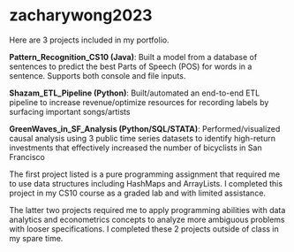 # zacharywong2023

Here are 3 projects included in my portfolio. 

**Pattern_Recognition_CS10 (Java)**: Built a model from a database of sentences to predict the best Parts of Speech (POS) for words in a sentence. Supports both console and file inputs. 

**Shazam_ETL_Pipeline (Python)**: Built/automated an end-to-end ETL pipeline to increase revenue/optimize resources for recording labels by surfacing important songs/artists

**GreenWaves_in_SF_Analysis (Python/SQL/STATA)**: Performed/visualized causal analysis using 3 public time series datasets to identify high-return investments that effectively increased the number of bicyclists in San Francisco

The first project listed is a pure programming assignment that required me to use data structures including HashMaps and ArrayLists. I completed this project in my CS10 course as a graded lab and with limited assistance.

The latter two projects required me to apply programming abilities with data analytics and econometrics concepts to analyze more ambiguous problems with looser specifications. I completed these 2 projects outside of class in my spare time.
